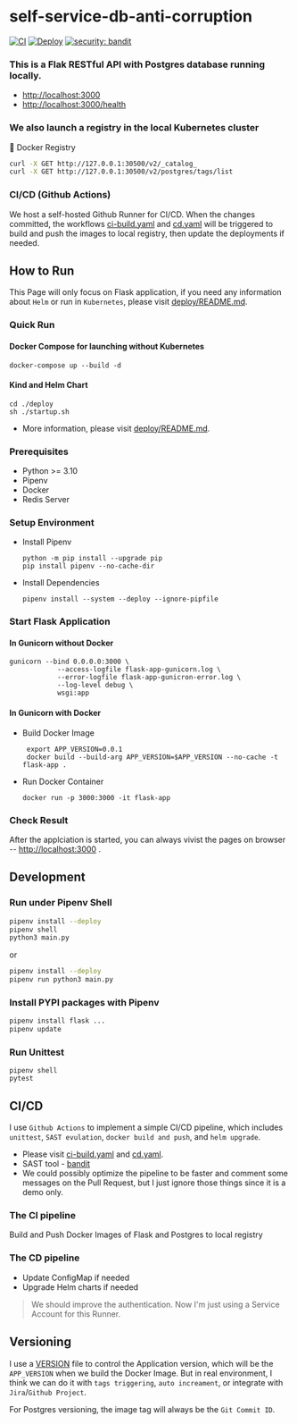# self-service-db-anti-corruption
[![CI](https://github.com/davidh83110/self-service-db-acl-api/actions/workflows/ci-build.yaml/badge.svg?branch=main)](https://github.com/davidh83110/self-service-db-acl-api/actions/workflows/ci-build.yaml)
[![Deploy](https://github.com/davidh83110/self-service-db-acl-api/actions/workflows/cd.yaml/badge.svg?branch=main)](https://github.com/davidh83110/self-service-db-acl-api/actions/workflows/cd.yaml)
[![security: bandit](https://img.shields.io/badge/security-bandit-yellow.svg)](https://github.com/PyCQA/bandit)

### This is a Flak RESTful API with Postgres database running locally.
- [http://localhost:3000](http://localhost:3000)
- [http://localhost:3000/health](http://localhost:3000/health)

### We also launch a registry in the local Kubernetes cluster
🐳 Docker Registry 
```bash
curl -X GET http://127.0.0.1:30500/v2/_catalog_
curl -X GET http://127.0.0.1:30500/v2/postgres/tags/list  
```

### CI/CD (Github Actions)
We host a self-hosted Github Runner for CI/CD. When the changes committed, the workflows [ci-build.yaml](.github/workflows/ci-build.yaml) and [cd.yaml](.github/workflows/cd.yaml) will be triggered to build and push the images to local registry, then update the deployments if needed.



## How to Run
This Page will only focus on Flask application, 
if you need any information about `Helm` or run in `Kubernetes`, 
please visit [deploy/README.md](deploy%2FREADME.md).

### Quick Run
#### Docker Compose for launching without Kubernetes
```commandline
docker-compose up --build -d
```

#### Kind and Helm Chart
```commandline
cd ./deploy
sh ./startup.sh
```
- More information, please visit [deploy/README.md](deploy%2FREADME.md).

### Prerequisites
- Python >= 3.10
- Pipenv
- Docker 
- Redis Server

### Setup Environment
- Install Pipenv 
  ```commandline
  python -m pip install --upgrade pip
  pip install pipenv --no-cache-dir
  ```
- Install Dependencies
  ```commandline
  pipenv install --system --deploy --ignore-pipfile
  ```

  
### Start Flask Application
#### In Gunicorn without Docker
```commandline
gunicorn --bind 0.0.0.0:3000 \
            --access-logfile flask-app-gunicorn.log \
            --error-logfile flask-app-gunicron-error.log \
            --log-level debug \
            wsgi:app
```

#### In Gunicorn with Docker
- Build Docker Image
  ```commandline
   export APP_VERSION=0.0.1
   docker build --build-arg APP_VERSION=$APP_VERSION --no-cache -t flask-app .
  ```
- Run Docker Container
  ```commandline
  docker run -p 3000:3000 -it flask-app
  ```


### Check Result
After the applciation is started, you can always vivist the pages on browser --
[http://localhost:3000](http://localhost:3000) .



## Development
### Run under Pipenv Shell  
```bash
pipenv install --deploy
pipenv shell
python3 main.py
```
or 
```bash
pipenv install --deploy
pipenv run python3 main.py
```

### Install PYPI packages with Pipenv
```bash
pipenv install flask ...
pipenv update
```

### Run Unittest
```commandline
pipenv shell
pytest
```


## CI/CD 
I use `Github Actions` to implement a simple CI/CD pipeline, 
which includes `unittest`, `SAST evulation`, `docker build and push`, and `helm upgrade`.
- Please visit [ci-build.yaml](.github%2Fworkflows%2Fci-build.yaml) and [cd.yaml](.github/workflows/cd.yaml).
- SAST tool - [bandit](https://github.com/PyCQA/bandit)
- We could possibly optimize the pipeline to be faster and comment some messages on the Pull Request, but I just ignore those things since it is a demo only.

### The CI pipeline
Build and Push Docker Images of Flask and Postgres to local registry

### The CD pipeline
- Update ConfigMap if needed
- Upgrade Helm charts if needed
> We should improve the authentication. Now I'm just using a Service Account for this Runner.

## Versioning
I use a [VERSION](VERSION) file to control the Application version, which will be the `APP_VERSION` when we build the Docker Image.
But in real environment, I think we can do it with `tags triggering`, `auto increament`, or integrate with `Jira`/`Github Project`. 

For Postgres versioning, the image tag will always be the `Git Commit ID`.
